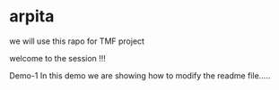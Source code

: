 # arpita
we will use this rapo for TMF project


welcome to the session !!!

Demo-1
In this demo we are showing how to modify the readme file.....
